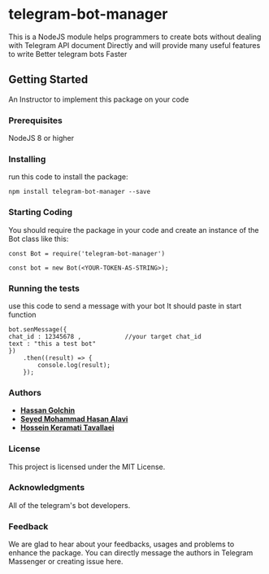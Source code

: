 # telegram-bot-manager

This is a NodeJS module helps programmers to create bots without dealing with Telegram API document Directly and will provide many useful features to write Better telegram bots Faster

## Getting Started

An Instructor to implement this package on your code

### Prerequisites

NodeJS 8 or higher

### Installing

run this code to install the package:

```
npm install telegram-bot-manager --save
```

### Starting Coding

You should require the package in your code and create an instance of the Bot class like this:

```
const Bot = require('telegram-bot-manager')

const bot = new Bot(<YOUR-TOKEN-AS-STRING>);
```

### Running the tests

use this code to send a message with your bot
It should paste in start function 

```
bot.senMessage({
chat_id : 12345678 ,            //your target chat_id
text : "this a test bot"
})
    .then((result) => { 
        console.log(result);
    });
```
### Authors

* [**Hassan Golchin**](http://t.me/golchin1100)
* [**Seyed Mohammad Hasan Alavi**](http://t.me/alavi1412)
* [**Hossein Keramati Tavallaei**](http://t.me/hooo3eeen)

### License
This project is licensed under the MIT License.

### Acknowledgments
All of the telegram's bot developers.

### Feedback
We are glad to hear about your feedbacks, usages and problems to enhance the package. You can directly message the authors in Telegram Massenger or creating issue here.
